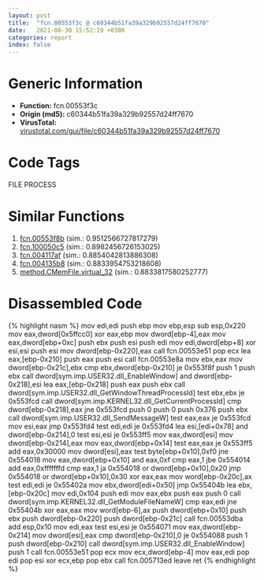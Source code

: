 ```yaml
---
layout: post
title:  "fcn.00553f3c @ c60344b51fa39a329b92557d24ff7670"
date:   2021-08-30 15:52:19 +0300
categories: report
index: false
---
```


# Generic Information
- **Function:** fcn.00553f3c
- **Origin (md5):** c60344b51fa39a329b92557d24ff7670
- **VirusTotal:** [virustotal.com/gui/file/c60344b51fa39a329b92557d24ff7670][virustotal_ref]

# Code Tags
<span class="tag" id="FILE">FILE</span>
<span class="tag" id="PROCESS">PROCESS</span>


# Similar Functions

1. [fcn.00553f8b][similar_1_ref] (sim.: 0.9512566727817279)
2. [fcn.100050c5][similar_2_ref] (sim.: 0.8982456726153025)
3. [fcn.004117af][similar_3_ref] (sim.: 0.8854042813886308)
4. [fcn.004135b8][similar_4_ref] (sim.: 0.8833954753218608)
5. [method.CMemFile.virtual\_32][similar_5_ref] (sim.: 0.8833817580252777)


# Disassembled Code

{% highlight nasm %}
mov edi,edi
push ebp
mov ebp,esp
sub esp,0x220
mov eax,dword[0x5ffcc0]
xor eax,ebp
mov dword[ebp-4],eax
mov eax,dword[ebp+0xc]
push ebx
push esi
push edi
mov edi,dword[ebp+8]
xor esi,esi
push esi
mov dword[ebp-0x220],eax
call fcn.00553e51
pop ecx
lea eax,[ebp-0x210]
push eax
push esi
call fcn.00553e8a
mov ebx,eax
mov dword[ebp-0x21c],ebx
cmp ebx,dword[ebp-0x210]
je 0x553f8f
push 1
push ebx
call dword[sym.imp.USER32.dll_EnableWindow]
and dword[ebp-0x218],esi
lea eax,[ebp-0x218]
push eax
push ebx
call dword[sym.imp.USER32.dll_GetWindowThreadProcessId]
test ebx,ebx
je 0x553fcd
call dword[sym.imp.KERNEL32.dll_GetCurrentProcessId]
cmp dword[ebp-0x218],eax
jne 0x553fcd
push 0
push 0
push 0x376
push ebx
call dword[sym.imp.USER32.dll_SendMessageW]
test eax,eax
je 0x553fcd
mov esi,eax
jmp 0x553fd4
test edi,edi
je 0x553fd4
lea esi,[edi+0x78]
and dword[ebp-0x214],0
test esi,esi
je 0x553ff5
mov eax,dword[esi]
mov dword[ebp-0x214],eax
mov eax,dword[ebp+0x14]
test eax,eax
je 0x553ff5
add eax,0x30000
mov dword[esi],eax
test byte[ebp+0x10],0xf0
jne 0x554018
mov eax,dword[ebp+0x10]
and eax,0xf
cmp eax,1
jbe 0x554014
add eax,0xfffffffd
cmp eax,1
ja 0x554018
or dword[ebp+0x10],0x20
jmp 0x554018
or dword[ebp+0x10],0x30
xor eax,eax
mov word[ebp-0x20c],ax
test edi,edi
je 0x55402a
mov ebx,dword[edi+0x50]
jmp 0x55404b
lea ebx,[ebp-0x20c]
mov edi,0x104
push edi
mov eax,ebx
push eax
push 0
call dword[sym.imp.KERNEL32.dll_GetModuleFileNameW]
cmp eax,edi
jne 0x55404b
xor eax,eax
mov word[ebp-6],ax
push dword[ebp+0x10]
push ebx
push dword[ebp-0x220]
push dword[ebp-0x21c]
call fcn.00553dba
add esp,0x10
mov edi,eax
test esi,esi
je 0x554071
mov eax,dword[ebp-0x214]
mov dword[esi],eax
cmp dword[ebp-0x210],0
je 0x554088
push 1
push dword[ebp-0x210]
call dword[sym.imp.USER32.dll_EnableWindow]
push 1
call fcn.00553e51
pop ecx
mov ecx,dword[ebp-4]
mov eax,edi
pop edi
pop esi
xor ecx,ebp
pop ebx
call fcn.005713ed
leave 
ret 
{% endhighlight %}


[similar_1_ref]: /report/fcn.00553f8b@14b20b07906a36e23f2230c8042160f2
[similar_2_ref]: /report/fcn.100050c5@481b545f5c18f2fce1caac67ddc419e8
[similar_3_ref]: /report/fcn.004117af@9c2b894b84f59672d8be2e984066f76f
[similar_4_ref]: /report/fcn.004135b8@a1c6b07868a0eea8f4ee5a872aa71909
[similar_5_ref]: /report/method.CMemFile.virtual_32@14b20b07906a36e23f2230c8042160f2
[virustotal_ref]: https://www.virustotal.com/gui/file/c60344b51fa39a329b92557d24ff7670